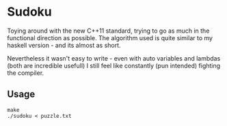 # Sudoku

Toying around with the new C++11 standard, trying to go as much in
the functional direction as possible. The algorithm used is quite
similar to my haskell version - and its almost as short.

Nevertheless it wasn't easy to write - even with auto variables
and lambdas (both are incredible usefull) I still feel like
constantly (pun intended) fighting the compiler.

## Usage

    make
    ./sudoku < puzzle.txt

